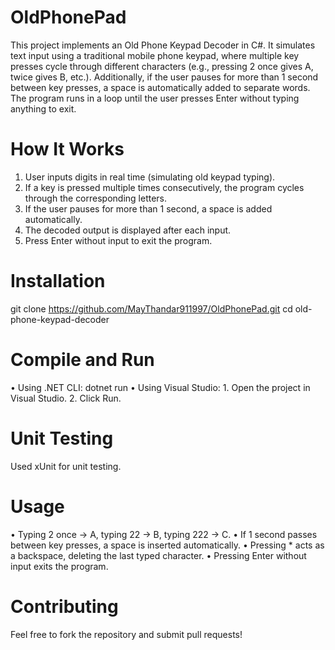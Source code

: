 # OldPhonePad
This project implements an Old Phone Keypad Decoder in C#. It simulates text input using a traditional mobile phone keypad, where multiple key presses cycle through different characters (e.g., pressing 2 once gives A, twice gives B, etc.).
Additionally, if the user pauses for more than 1 second between key presses, a space is automatically added to separate words.
The program runs in a loop until the user presses Enter without typing anything to exit.

# How It Works
  1.	User inputs digits in real time (simulating old keypad typing).
  2.	If a key is pressed multiple times consecutively, the program cycles through the corresponding letters.
  3.	If the user pauses for more than 1 second, a space is added automatically.
  4.	The decoded output is displayed after each input.
  5.	Press Enter without input to exit the program.

# Installation
git clone https://github.com/MayThandar911997/OldPhonePad.git
cd old-phone-keypad-decoder

# Compile and Run
  •	Using .NET CLI:
      dotnet run
  •	Using Visual Studio:
      1.	Open the project in Visual Studio.
      2.	Click Run.
# Unit Testing
  Used xUnit for unit testing.
      
# Usage
  •	Typing 2 once → A, typing 22 → B, typing 222 → C.
  •	If 1 second passes between key presses, a space is inserted automatically.
  •	Pressing * acts as a backspace, deleting the last typed character.
  •	Pressing Enter without input exits the program.

# Contributing
  Feel free to fork the repository and submit pull requests! 


